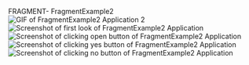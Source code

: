 FRAGMENT- FragmentExample2 <br>
![GIF of FragmentExample2 Application 2](./FragmentExample2.gif) <br>
![Screenshot of first look of FragmentExample2 Application ](./FirstView.png) <br>
![Screenshot of clicking open button of FragmentExample2 Application ](./ClickingOpen.png) <br>
![Screenshot of clicking yes button of FragmentExample2 Application ](./ClickingYes.png) <br>
![Screenshot of clicking no button of FragmentExample2 Application ](./ClickingNo.png) <br>

